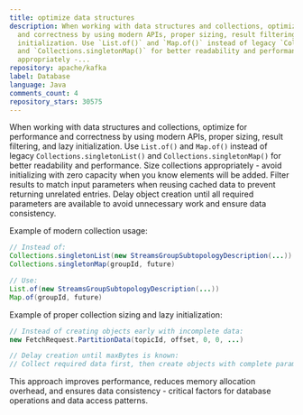 ```yaml
---
title: optimize data structures
description: When working with data structures and collections, optimize for performance
  and correctness by using modern APIs, proper sizing, result filtering, and lazy
  initialization. Use `List.of()` and `Map.of()` instead of legacy `Collections.singletonList()`
  and `Collections.singletonMap()` for better readability and performance. Size collections
  appropriately -...
repository: apache/kafka
label: Database
language: Java
comments_count: 4
repository_stars: 30575
---
```


When working with data structures and collections, optimize for performance and correctness by using modern APIs, proper sizing, result filtering, and lazy initialization. Use `List.of()` and `Map.of()` instead of legacy `Collections.singletonList()` and `Collections.singletonMap()` for better readability and performance. Size collections appropriately - avoid initializing with zero capacity when you know elements will be added. Filter results to match input parameters when reusing cached data to prevent returning unrelated entries. Delay object creation until all required parameters are available to avoid unnecessary work and ensure data consistency.

Example of modern collection usage:
```java
// Instead of:
Collections.singletonList(new StreamsGroupSubtopologyDescription(...))
Collections.singletonMap(groupId, future)

// Use:
List.of(new StreamsGroupSubtopologyDescription(...))
Map.of(groupId, future)
```

Example of proper collection sizing and lazy initialization:
```java
// Instead of creating objects early with incomplete data:
new FetchRequest.PartitionData(topicId, offset, 0, 0, ...)

// Delay creation until maxBytes is known:
// Collect required data first, then create objects with complete parameters
```

This approach improves performance, reduces memory allocation overhead, and ensures data consistency - critical factors for database operations and data access patterns.